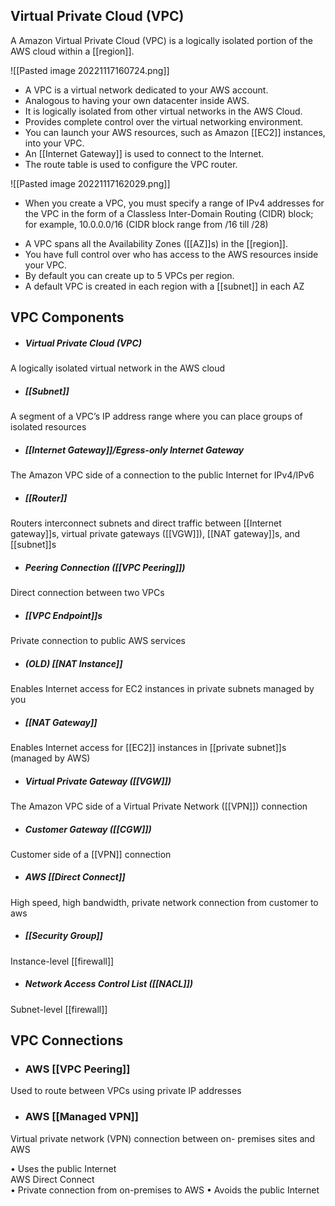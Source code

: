 ## Virtual Private Cloud (VPC)

A Amazon Virtual Private Cloud (VPC) is a logically isolated portion of the AWS cloud within a [[region]].

![[Pasted image 20221117160724.png]]

-   A VPC is a virtual network dedicated to your AWS account.
-   Analogous to having your own datacenter inside AWS.
-   It is logically isolated from other virtual networks in the AWS Cloud.
-   Provides complete control over the virtual networking environment.
-   You can launch your AWS resources, such as Amazon [[EC2]] instances, into your VPC.
-   An [[Internet Gateway]] is used to connect to the Internet.
-   The route table is used to configure the VPC router.

![[Pasted image 20221117162029.png]]

*   When you create a VPC, you must specify a range of IPv4 addresses for the VPC in the form of a Classless Inter-Domain Routing (CIDR) block; for example, 10.0.0.0/16 (CIDR block range from /16 till /28)
-   A VPC spans all the Availability Zones ([[AZ]]s) in the [[region]].
-   You have full control over who has access to the AWS
    resources inside your VPC.
-   By default you can create up to 5 VPCs per region.
-   A default VPC is created in each region with a [[subnet]] in each AZ

## VPC Components

* ##### Virtual Private Cloud (VPC)
A logically isolated virtual network in the AWS cloud

* ##### [[Subnet]]
A segment of a VPC’s IP address range where you can place groups of isolated resources

* ##### [[Internet Gateway]]/Egress-only Internet Gateway
The Amazon VPC side of a connection to the public Internet for IPv4/IPv6

* ##### [[Router]]
Routers interconnect subnets and direct traffic between [[Internet gateway]]s, virtual private gateways ([[VGW]]), [[NAT gateway]]s, and [[subnet]]s

* ##### Peering Connection ([[VPC Peering]])
Direct connection between two VPCs

* ##### [[VPC Endpoint]]s
Private connection to public AWS services

* ##### (OLD) [[NAT Instance]]
Enables Internet access for EC2 instances in private subnets managed by you

* ##### [[NAT Gateway]] 
Enables Internet access for [[EC2]] instances in [[private subnet]]s (managed by AWS)

* ##### Virtual Private Gateway ([[VGW]])
The Amazon VPC side of a Virtual Private Network ([[VPN]]) connection

* ##### Customer Gateway ([[CGW]]) 
Customer side of a [[VPN]] connection

* ##### AWS [[Direct Connect]] 
High speed, high bandwidth, private network connection from customer to aws

* ##### [[Security Group]] 
Instance-level [[firewall]]

* ##### Network Access Control List ([[NACL]]) 
Subnet-level [[firewall]]


## VPC Connections

* ###  AWS [[VPC Peering]]
Used to route between VPCs using private IP addresses

* ### AWS [[Managed VPN]]
Virtual private network (VPN) connection between on- premises sites and AWS

• Uses the public Internet  
AWS Direct Connect  
• Private connection from on-premises to AWS • Avoids the public Internet


